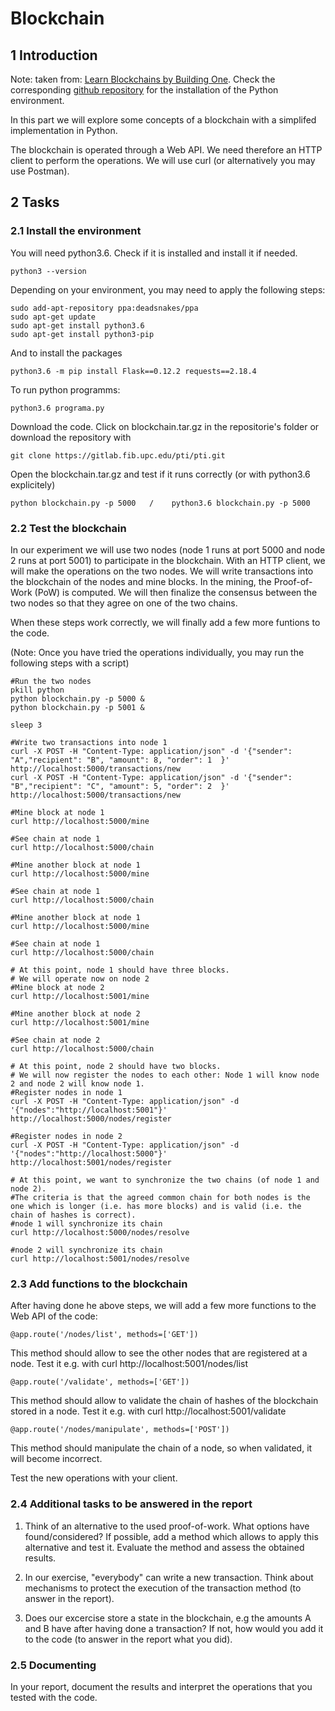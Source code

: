# Blockchain


## 1 Introduction

Note: taken from: [Learn Blockchains by Building One](https://hackernoon.com/learn-blockchains-by-building-one-117428612f46). Check the corresponding [github repository](https://github.com/dvf/blockchain) for the installation of the Python environment.

In this part we will explore some concepts of a blockchain with a simplifed implementation in Python.

The blockchain is operated through a Web API. We need therefore an HTTP client to perform the operations. We will use curl (or alternatively you may use Postman).

## 2 Tasks

### 2.1 Install the environment

You will need python3.6. Check if it is installed and install it if needed.

    python3 --version

Depending on your environment, you may need to apply the following steps:

    sudo add-apt-repository ppa:deadsnakes/ppa
    sudo apt-get update
    sudo apt-get install python3.6
    sudo apt-get install python3-pip

And to install the packages

    python3.6 -m pip install Flask==0.12.2 requests==2.18.4

To run python programms: 
    
    python3.6 programa.py

Download the code.
Click on blockchain.tar.gz in the repositorie's folder or download the repository with

    git clone https://gitlab.fib.upc.edu/pti/pti.git

Open the blockchain.tar.gz and test if it runs correctly (or with python3.6 explicitely)

    python blockchain.py -p 5000   /    python3.6 blockchain.py -p 5000

### 2.2  Test the blockchain

In our experiment we will use two nodes (node 1 runs at port 5000 and node 2 runs at port 5001) to participate in the blockchain. 
With an HTTP client, we will make the operations on the two nodes. 
We will write transactions into the blockchain of the nodes and mine blocks. In the mining, the Proof-of-Work (PoW) is computed. 
We will then finalize the consensus between the two nodes so that they agree on one of the two chains. 

When these steps work correctly, we will finally add a few more funtions to the code.

(Note: Once you have tried the operations individually, you may run the following steps with a script)

    #Run the two nodes
    pkill python
    python blockchain.py -p 5000 &
    python blockchain.py -p 5001 &

    sleep 3

    #Write two transactions into node 1
    curl -X POST -H "Content-Type: application/json" -d '{"sender": "A","recipient": "B", "amount": 8, "order": 1  }' http://localhost:5000/transactions/new
    curl -X POST -H "Content-Type: application/json" -d '{"sender": "B","recipient": "C", "amount": 5, "order": 2  }' http://localhost:5000/transactions/new

    #Mine block at node 1 
    curl http://localhost:5000/mine

    #See chain at node 1 
    curl http://localhost:5000/chain

    #Mine another block at node 1 
    curl http://localhost:5000/mine

    #See chain at node 1 
    curl http://localhost:5000/chain

    #Mine another block at node 1 
    curl http://localhost:5000/mine

    #See chain at node 1 
    curl http://localhost:5000/chain

    # At this point, node 1 should have three blocks.
    # We will operate now on node 2
    #Mine block at node 2 
    curl http://localhost:5001/mine

    #Mine another block at node 2
    curl http://localhost:5001/mine

    #See chain at node 2 
    curl http://localhost:5000/chain

    # At this point, node 2 should have two blocks.
    # We will now register the nodes to each other: Node 1 will know node 2 and node 2 will know node 1.
    #Register nodes in node 1
    curl -X POST -H "Content-Type: application/json" -d '{"nodes":"http://localhost:5001"}' http://localhost:5000/nodes/register

    #Register nodes in node 2
    curl -X POST -H "Content-Type: application/json" -d '{"nodes":"http://localhost:5000"}' http://localhost:5001/nodes/register

    # At this point, we want to synchronize the two chains (of node 1 and node 2). 
    #The criteria is that the agreed common chain for both nodes is the one which is longer (i.e. has more blocks) and is valid (i.e. the chain of hashes is correct).
    #node 1 will synchronize its chain 
    curl http://localhost:5000/nodes/resolve

    #node 2 will synchronize its chain 
    curl http://localhost:5001/nodes/resolve

### 2.3  Add functions to the blockchain

After having done he above steps, we will add a few more functions to the Web API of the code:

    @app.route('/nodes/list', methods=['GET'])
This method should allow to see the other nodes that are registered at a node.
Test it e.g. with curl http://localhost:5001/nodes/list

    @app.route('/validate', methods=['GET'])
This method should allow to validate the chain of hashes of the blockchain stored in a node.
Test it e.g. with curl http://localhost:5001/validate

    @app.route('/nodes/manipulate', methods=['POST'])
This method should manipulate the chain of a node, so when validated, it will become incorrect.

Test the new operations with your client.

### 2.4 Additional tasks to be answered in the report

1) Think of an alternative to the used proof-of-work. 
What options have found/considered?
If possible, add a method which allows to apply this alternative and test it.
Evaluate the method and assess the obtained results.

2) In our exercise, "everybody" can write a new transaction. Think about mechanisms to protect the execution of the transaction method (to answer in the report).

3) Does our excercise store a state in the blockchain, e.g the amounts A and B have after having done a transaction? If not, how would you add it to the code (to answer in the report what you did).

### 2.5 Documenting

In your report, document the results and interpret the operations that you tested with the code.

